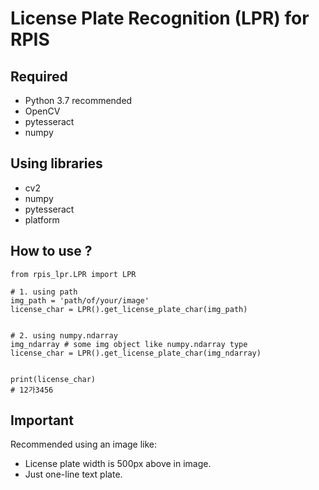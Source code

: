 # License Plate Recognition (LPR) for RPIS
## Required
- Python 3.7 recommended
- OpenCV
- pytesseract
- numpy

## Using libraries
- cv2
- numpy
- pytesseract
- platform

## How to use ?
```
from rpis_lpr.LPR import LPR

# 1. using path
img_path = 'path/of/your/image'
license_char = LPR().get_license_plate_char(img_path)


# 2. using numpy.ndarray
img_ndarray # some img object like numpy.ndarray type
license_char = LPR().get_license_plate_char(img_ndarray)


print(license_char)
# 12가3456
```

## Important
Recommended using an image like:
- License plate width is 500px above in image.
- Just one-line text plate.
